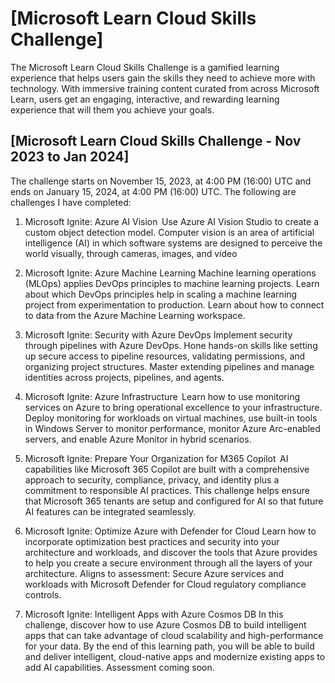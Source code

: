 # [Microsoft Learn Cloud Skills Challenge]
The Microsoft Learn Cloud Skills Challenge is a gamified learning experience that helps users gain the skills they need to achieve more with technology. With immersive training content curated from across Microsoft Learn, users get an engaging, interactive, and rewarding learning experience that will them you achieve your goals. 

## [Microsoft Learn Cloud Skills Challenge - Nov 2023 to Jan 2024]
The challenge starts on November 15, 2023, at 4:00 PM (16:00) UTC and ends on January 15, 2024, at 4:00 PM (16:00) UTC. The following are challenges I have completed:

1. Microsoft Ignite: Azure AI Vision  
Use Azure AI Vision Studio to create a custom object detection model. Computer vision is an area of artificial intelligence (AI) in which software systems are designed to perceive the world visually, through cameras, images, and video

2. Microsoft Ignite: Azure Machine Learning 
Machine learning operations (MLOps) applies DevOps principles to machine learning projects. Learn about which DevOps principles help in scaling a machine learning project from experimentation to production. Learn about how to connect to data from the Azure Machine Learning workspace.

3. Microsoft Ignite: Security with Azure DevOps 
Implement security through pipelines with Azure DevOps. Hone hands-on skills like setting up secure access to pipeline resources, validating permissions, and organizing project structures. Master extending pipelines and manage identities across projects, pipelines, and agents. 

4. Microsoft Ignite: Azure Infrastructure  
Learn how to use monitoring services on Azure to bring operational excellence to your infrastructure. Deploy monitoring for workloads on virtual machines, use built-in tools in Windows Server to monitor performance, monitor Azure Arc-enabled servers, and enable Azure Monitor in hybrid scenarios. 

5. Microsoft Ignite: Prepare Your Organization for M365 Copilot  
AI capabilities like Microsoft 365 Copilot are built with a comprehensive approach to security, compliance, privacy, and identity plus a commitment to responsible AI practices. This challenge helps ensure that Microsoft 365 tenants are setup and configured for AI so that future AI features can be integrated seamlessly. 

6. Microsoft Ignite: Optimize Azure with Defender for Cloud 
Learn how to incorporate optimization best practices and security into your architecture and workloads, and discover the tools that Azure provides to help you create a secure environment through all the layers of your architecture. Aligns to assessment: Secure Azure services and workloads with Microsoft Defender for Cloud regulatory compliance controls. 

7. Microsoft Ignite: Intelligent Apps with Azure Cosmos DB 
In this challenge, discover how to use Azure Cosmos DB to build intelligent apps that can take advantage of cloud scalability and high-performance for your data. By the end of this learning path, you will be able to build and deliver intelligent, cloud-native apps and modernize existing apps to add AI capabilities. Assessment coming soon. 